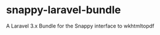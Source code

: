 snappy-laravel-bundle
=====================

A Laravel 3.x Bundle for the Snappy interface to wkhtmltopdf
